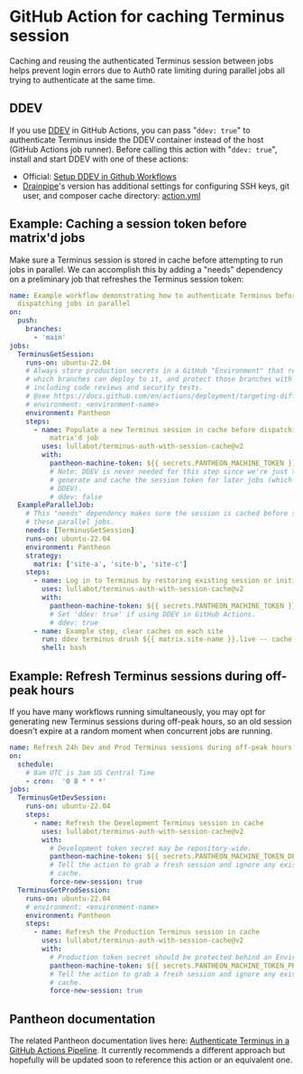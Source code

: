 # GitHub Action for caching Terminus session

Caching and reusing the authenticated Terminus session between jobs helps
prevent login errors due to Auth0 rate limiting during parallel jobs all trying
to authenticate at the same time.

## DDEV
If you use [DDEV](https://ddev.com/) in GitHub Actions, you can pass "`ddev:
true`" to authenticate Terminus inside the DDEV container instead of the host
(GitHub Actions job runner). Before calling this action with "`ddev: true`",
install and start DDEV with one of these actions:

- Official: [Setup DDEV in Github Workflows](https://github.com/marketplace/actions/setup-ddev-in-github-workflows)
- [Drainpipe](https://github.com/Lullabot/drainpipe)'s version has additional settings for configuring SSH keys, git user, and composer cache directory: [action.yml](https://github.com/Lullabot/drainpipe/blob/main/scaffold/github/actions/common/ddev/action.yml)

## Example: Caching a session token before matrix'd jobs
Make sure a Terminus session is stored in cache before attempting to run jobs in
parallel. We can accomplish this by adding a "needs" dependency on a preliminary
job that refreshes the Terminus session token:
```yaml
name: Example workflow demonstrating how to authenticate Terminus before
  dispatching jobs in parallel
on:
  push:
    branches:
      - 'main'
jobs:
  TerminusGetSession:
    runs-on: ubuntu-22.04
    # Always store production secrets in a GitHub "Environment" that restricts
    # which branches can deploy to it, and protect those branches with rules
    # including code reviews and security tests.
    # @see https://docs.github.com/en/actions/deployment/targeting-different-environments/using-environments-for-deployment
    # environment: <environment-name>
    environment: Pantheon
    steps:
      - name: Populate a new Terminus session in cache before dispatching the
          matrix'd job
        uses: lullabot/terminus-auth-with-session-cache@v2
        with:
          pantheon-machine-token: ${{ secrets.PANTHEON_MACHINE_TOKEN }}
          # Note: DDEV is never needed for this step since we're just trying to
          # generate and cache the session token for later jobs (which may use
          # DDEV).
          # ddev: false
  ExampleParallelJob:
    # This "needs" dependency makes sure the session is cached before starting
    # these parallel jobs.
    needs: [TerminusGetSession]
    runs-on: ubuntu-22.04
    environment: Pantheon
    strategy:
      matrix: ['site-a', 'site-b', 'site-c']
    steps:
      - name: Log in to Terminus by restoring existing session or initiating new
        uses: lullabot/terminus-auth-with-session-cache@v2
        with:
          pantheon-machine-token: ${{ secrets.PANTHEON_MACHINE_TOKEN }}
          # Set 'ddev: true' if using DDEV in GitHub Actions.
          # ddev: true
      - name: Example step, clear caches on each site
        run: ddev terminus drush ${{ matrix.site-name }}.live -- cache:rebuild
        shell: bash
```

## Example: Refresh Terminus sessions during off-peak hours
If you have many workflows running simultaneously, you may opt for generating
new Terminus sessions during off-peak hours, so an old session doesn't expire at
a random moment when concurrent jobs are running.
```yaml
name: Refresh 24h Dev and Prod Terminus sessions during off-peak hours
on:
  schedule:
    # 8am UTC is 3am US Central Time
    - cron:  '0 8 * * *'
jobs:
  TerminusGetDevSession:
    runs-on: ubuntu-22.04
    steps:
      - name: Refresh the Development Terminus session in cache
        uses: lullabot/terminus-auth-with-session-cache@v2
        with:
          # Development token secret may be repository-wide.
          pantheon-machine-token: ${{ secrets.PANTHEON_MACHINE_TOKEN_DEV }}
          # Tell the action to grab a fresh session and ignore any existing
          # cache.
          force-new-session: true
  TerminusGetProdSession:
    runs-on: ubuntu-22.04
    # environment: <environment-name>
    environment: Pantheon
    steps:
      - name: Refresh the Production Terminus session in cache
        uses: lullabot/terminus-auth-with-session-cache@v2
        with:
          # Production token secret should be protected behind an Environment.
          pantheon-machine-token: ${{ secrets.PANTHEON_MACHINE_TOKEN_PRODUCTION }}
          # Tell the action to grab a fresh session and ignore any existing
          # cache.
          force-new-session: true
```

## Pantheon documentation
The related Pantheon documentation lives here: [Authenticate Terminus in a
GitHub Actions Pipeline](https://docs.pantheon.io/terminus/ci/github-actions).
It currently recommends a different approach but hopefully will be updated soon
to reference this action or an equivalent one.
